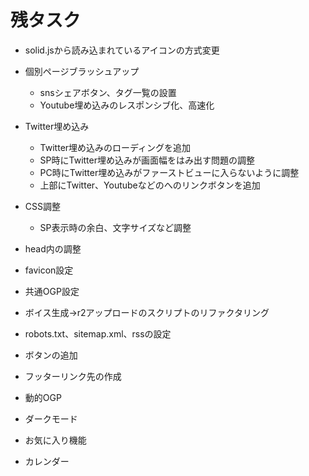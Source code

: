 # 残タスク

- solid.jsから読み込まれているアイコンの方式変更
- 個別ページブラッシュアップ
  - snsシェアボタン、タグ一覧の設置
  - Youtube埋め込みのレスポンシブ化、高速化
- Twitter埋め込み
  - Twitter埋め込みのローディングを追加
  - SP時にTwitter埋め込みが画面幅をはみ出す問題の調整
  - PC時にTwitter埋め込みがファーストビューに入らないように調整
  - 上部にTwitter、Youtubeなどのへのリンクボタンを追加
- CSS調整
  - SP表示時の余白、文字サイズなど調整
- head内の調整
- favicon設定
- 共通OGP設定
- ボイス生成→r2アップロードのスクリプトのリファクタリング
- robots.txt、sitemap.xml、rssの設定

- ボタンの追加
- フッターリンク先の作成

- 動的OGP
- ダークモード
- お気に入り機能
- カレンダー
